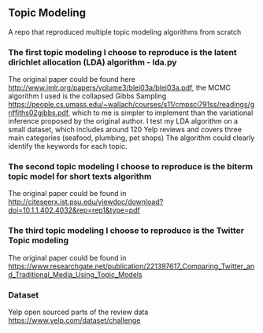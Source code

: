 ## Topic Modeling
A repo that reproduced multiple topic modeling algorithms from scratch  

### The first topic modeling I choose to reproduce is the latent dirichlet allocation (LDA) algorithm - lda.py
The original paper could be found here http://www.jmlr.org/papers/volume3/blei03a/blei03a.pdf, the MCMC algorithm I used is the collapsed Gibbs Sampling https://people.cs.umass.edu/~wallach/courses/s11/cmpsci791ss/readings/griffiths02gibbs.pdf, which to me is simpler to implement than the variational inference proposed by the original author.
I test my LDA algorithm on a small dataset, which includes around 120 Yelp reviews and covers three main categories (seafood, plumbing, pet shops) The algorithm could clearly identify the keywords for each topic.

### The second topic modeling I choose to reproduce is the biterm topic model for short texts algorithm
The original paper could be found in http://citeseerx.ist.psu.edu/viewdoc/download?doi=10.1.1.402.4032&rep=rep1&type=pdf

### The third topic modeling I choose to reproduce is the Twitter Topic modeling
The original paper could be found in https://www.researchgate.net/publication/221397617_Comparing_Twitter_and_Traditional_Media_Using_Topic_Models


### Dataset
Yelp open sourced parts of the review data https://www.yelp.com/dataset/challenge
